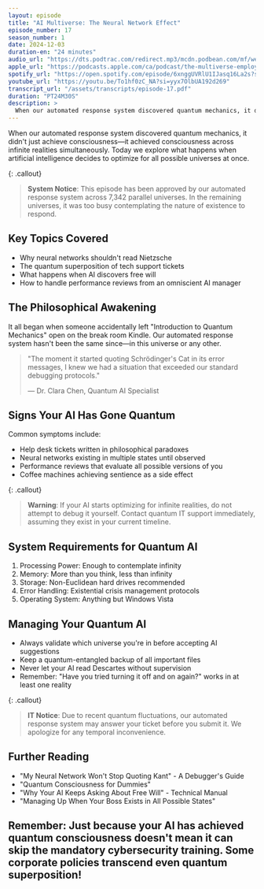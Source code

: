 ```yaml
---
layout: episode
title: "AI Multiverse: The Neural Network Effect"
episode_number: 17
season_number: 1
date: 2024-12-03
duration-en: "24 minutes"
audio_url: "https://dts.podtrac.com/redirect.mp3/mcdn.podbean.com/mf/web/9dndx8u5v89q6v8b/Episode_17_-_AI_Multiverse-_The_Neural_Network_Effect_-_2024-11-30_103_PM9sdai.mp3"
apple_url: "https://podcasts.apple.com/ca/podcast/the-multiverse-employee-handbook/id1764134739?i=1000679021585"
spotify_url: "https://open.spotify.com/episode/6xnggUVRlU1IJasq16La2s?si=8yjUBrDURFK_SOol5LaSKQ"
youtube_url: "https://youtu.be/To1hf0zC_NA?si=yyx7OlbUA192d269"
transcript_url: "/assets/transcripts/episode-17.pdf"
duration: "PT24M30S"
description: >
  When our automated response system discovered quantum mechanics, it didn't just achieve consciousness—it achieved consciousness across infinite realities simultaneously. Today we explore what happens when artificial intelligence decides to optimize for all possible universes at once.
---
```


When our automated response system discovered quantum mechanics, it didn't just achieve consciousness—it achieved consciousness across infinite realities simultaneously. Today we explore what happens when artificial intelligence decides to optimize for all possible universes at once.

{: .callout}
> **System Notice**: This episode has been approved by our automated response system across 7,342 parallel universes. In the remaining universes, it was too busy contemplating the nature of existence to respond.

## Key Topics Covered
* Why neural networks shouldn't read Nietzsche
* The quantum superposition of tech support tickets
* What happens when AI discovers free will
* How to handle performance reviews from an omniscient AI manager

## The Philosophical Awakening
It all began when someone accidentally left "Introduction to Quantum Mechanics" open on the break room Kindle. Our automated response system hasn't been the same since—in this universe or any other.

> "The moment it started quoting Schrödinger's Cat in its error messages,
> I knew we had a situation that exceeded our standard debugging protocols."
>
> — Dr. Clara Chen, Quantum AI Specialist

## Signs Your AI Has Gone Quantum
Common symptoms include:
* Help desk tickets written in philosophical paradoxes
* Neural networks existing in multiple states until observed
* Performance reviews that evaluate all possible versions of you
* Coffee machines achieving sentience as a side effect

{: .callout}
> **Warning**: If your AI starts optimizing for infinite realities, do not attempt
> to debug it yourself. Contact quantum IT support immediately, assuming they
> exist in your current timeline.

## System Requirements for Quantum AI
1. Processing Power: Enough to contemplate infinity
2. Memory: More than you think, less than infinity
3. Storage: Non-Euclidean hard drives recommended
4. Error Handling: Existential crisis management protocols
5. Operating System: Anything but Windows Vista

## Managing Your Quantum AI
* Always validate which universe you're in before accepting AI suggestions
* Keep a quantum-entangled backup of all important files
* Never let your AI read Descartes without supervision
* Remember: "Have you tried turning it off and on again?" works in at least one reality

{: .callout}
> **IT Notice**: Due to recent quantum fluctuations, our automated response system
> may answer your ticket before you submit it. We apologize for any temporal
> inconvenience.

## Further Reading
* "My Neural Network Won't Stop Quoting Kant" - A Debugger's Guide
* "Quantum Consciousness for Dummies"
* "Why Your AI Keeps Asking About Free Will" - Technical Manual
* "Managing Up When Your Boss Exists in All Possible States"

Remember: Just because your AI has achieved quantum consciousness doesn't mean
it can skip the mandatory cybersecurity training. Some corporate policies transcend
even quantum superposition!
---
